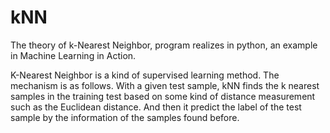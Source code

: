 # kNN
The theory of k-Nearest Neighbor, program realizes in python, an example in Machine Learning in Action.

K-Nearest Neighbor is a kind of supervised learning method. 
The mechanism is as follows. 
With a given test sample, kNN finds the k nearest samples in the training test based on some kind of distance measurement such as the Euclidean distance. 
And then it predict the label of the test sample by the information of the samples found before.
